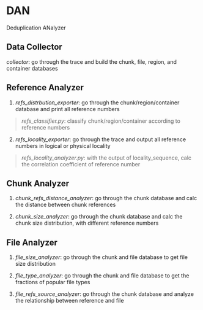 # DAN 
Deduplication ANalyzer

Data Collector
--------------
*collector*: go through the trace and build the chunk, file, region, and container databases

Reference Analyzer
------------------
1. *refs\_distrbution\_exporter*: go through the chunk/region/container database and print all reference numbers
 > *refs\_classifier.py*: classify chunk/region/container according to reference numbers

2. *refs_locality_exporter*: go through the trace and output all reference numbers in logical or physical locality
 > *refs_locality_analyzer.py*: with the output of locality\_sequence, calc the correlation coefficient of reference number

Chunk Analyzer
--------------
1. *chunk_refs_distance_analyzer*: go through the chunk database and calc the distance between chunk references 

2. *chunk_size_analyzer*: go through the chunk database and calc the chunk size distribution, with different reference numbers

File Analyzer
-------------
1. *file_size\_analyzer*: go through the chunk and file database to get file size distribution

2. *file_type\_analyzer*: go through the chunk and file database to get the fractions of popular file types

3. *file_refs_source_analyzer*: go through the chunk database and analyze the relationship between reference and file
